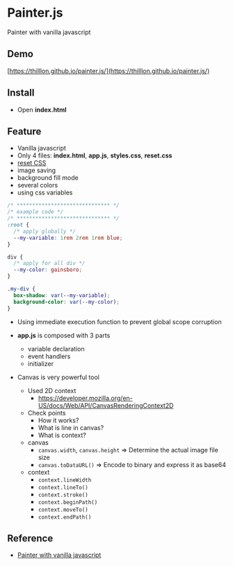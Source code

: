 # Painter.js

Painter with vanilla javascript

## Demo

[https://thilllon.github.io/painter.js/](https://thilllon.github.io/painter.js/)

## Install

- Open **index.html**

## Feature

- Vanilla javascript
- Only 4 files: **index.html**, **app.js**, **styles.css**, **reset.css**
- [reset CSS](https://meyerweb.com/eric/tools/css/reset/)
- image saving
- background fill mode
- several colors
- using css variables

```css
/* ****************************** */
/* example code */
/* ****************************** */
:root {
  /* apply globally */
  --my-variable: 1rem 2rem 1rem blue;
}

div {
  /* apply for all div */
  --my-color: gainsboro;
}

.my-div {
  box-shadow: var(--my-variable);
  background-color: var(--my-color);
}
```

- Using immediate execution function to prevent global scope corruption
- **app.js** is composed with 3 parts

  - variable declaration
  - event handlers
  - initializer

- Canvas is very powerful tool
  - Used 2D context
    - https://developer.mozilla.org/en-US/docs/Web/API/CanvasRenderingContext2D
  - Check points
    - How it works?
    - What is line in canvas?
    - What is context?
  - canvas
    - <code>canvas.width</code>, <code>canvas.height</code> => Determine the actual image file size
    - <code>canvas.toDataURL()</code> => Encode to binary and express it as base64
  - context
    - <code>context.lineWidth</code>
    - <code>context.lineTo()</code>
    - <code>context.stroke()</code>
    - <code>context.beginPath()</code>
    - <code>context.moveTo()</code>
    - <code>context.endPath()</code>

## Reference

- [Painter with vanilla javascript](https://nomadcoders.co/javascript-for-beginners-2/lectures/1710)
